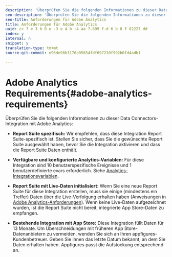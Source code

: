 ```yaml
---
description: 'Überprüfen Sie die folgenden Informationen zu dieser Data Connectors-Integration mit Adobe Analytics. '
seo-description: 'Überprüfen Sie die folgenden Informationen zu dieser Data Connectors-Integration mit Adobe Analytics. '
seo-title: Anforderungen für Adobe Analytics
title: Anforderungen für Adobe Analytics
uuid: cc 7 e 3 b 0 e -3 e 4 b -4 aa 7-899 f-d 6 b 8 f 82227 dd
index: y
internal: n
snippet: y
translation-type: tm+mt
source-git-commit: e96de98b3176a05654fdf697210f992b0fd4adb1

---
```



# Adobe Analytics Requirements{#adobe-analytics-requirements}

Überprüfen Sie die folgenden Informationen zu dieser Data Connectors-Integration mit Adobe Analytics:

* **Report Suite spezifisch:** Wir empfehlen, dass diese Integration Report Suite-spezifisch ist. Stellen Sie sicher, dass Sie die gewünschte Report Suite ausgewählt haben, bevor Sie die Integration aktivieren und dass die Report Suite Daten enthält.
* **Verfügbare und konfigurierte Analytics-Variablen:** Für diese Integration sind 10 benutzerspezifische Ereignisse und 1 benutzerdefinierte evars erforderlich. Siehe [Analytics-Integrationsvariablen](../../appfigures-overview/appfigures-before-activation/appfigures-variables.md#concept-6c8a359719fd4794a42f5f6fb118f8b2).

* **Report Suite mit Live-Daten initialisiert:** Wenn Sie eine neue Report Suite für diese Integration erstellen, muss sie einige (mindestens ein Treffer) Daten über die Live-Verfolgung erhalten haben (Anweisungen in [Adobe Analytics-Anforderungen](../../appfigures-overview/appfigures-before-activation/appfigures-analytics-requirements.md#concept-3bf6a42b3b2f46cf84f929b91a1ad65c)). Wenn keine Live-Daten aufgezeichnet wurden, ist die Report Suite nicht bereit, integrierte App Store-Daten zu empfangen.

* **Bestehende Integration mit App Store:** Diese Integration füllt Daten für 13 Monate. Um Überschneidungen mit früheren App Store-Datenanbietern zu vermeiden, wenden Sie sich an Ihren appfigures-Kundenbetreuer. Geben Sie ihnen das letzte Datum bekannt, an dem Sie Daten erhalten haben. Appfigures passt die Aufstockung entsprechend an.

